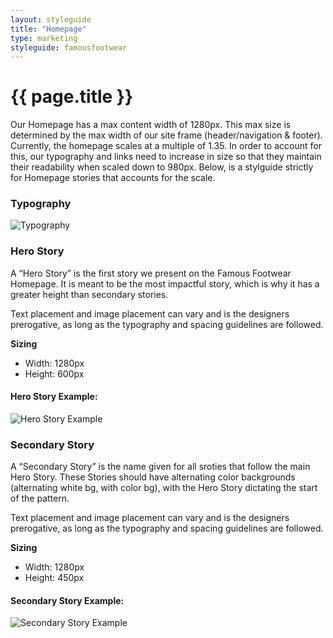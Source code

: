 ```yaml
---
layout: styleguide
title: "Homepage"
type: marketing
styleguide: famousfootwear
---
```


# {{ page.title }}
Our Homepage has a max content width of 1280px. This max size is determined by the max width of our site frame (header/navigation & footer). Currently, the homepage scales at a multiple of 1.35. In order to account for this, our typography and links need to increase in size so that they maintain their readability when scaled down to 980px. Below, is a stylguide strictly for Homepage stories that accounts for the scale. 

### Typography

![Typography](../../../assets/famousfootwear/images/marketing-typography.jpg "Typography")

### Hero Story
A “Hero Story” is the first story we present on the Famous Footwear Homepage. It is meant to be the most impactful story, which is why it has a greater height than secondary stories.

Text placement and image placement can vary and is the designers prerogative, as long as the typography and spacing guidelines are followed.

**Sizing**

- Width: 1280px
- Height: 600px

#### Hero Story Example:

![Hero Story Example](../../../assets/famousfootwear/images/marketing-hero-example.png "Hero Story Example")

### Secondary Story
A “Secondary Story” is the name given for all sroties that follow the main Hero Story. These Stories should have alternating color backgrounds (alternating white bg, with color bg), with the Hero Story dictating the start of the pattern.

Text placement and image placement can vary and is the designers prerogative, as long as the typography and spacing guidelines are followed.

**Sizing**

- Width: 1280px
- Height: 450px

#### Secondary Story Example:

![Secondary Story Example](../../../assets/famousfootwear/images/marketing-secondary-story-example.png "Secondary Story Example")
